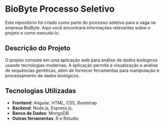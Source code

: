 # BioByte Processo Seletivo

Este repositório foi criado como parte do processo seletivo para a vaga na empresa BioByte. Aqui você encontrará informações relevantes sobre o projeto e como executá-lo.

## Descrição do Projeto

O projeto consiste em uma aplicação web para análise de dados biológicos usando tecnologias modernas. A aplicação permite a visualização e análise de sequências genéticas, além de fornecer ferramentas para manipulação e processamento de dados biológicos.

## Tecnologias Utilizadas

- **Frontend**: Angular, HTML, CSS, Bootstrap
- **Backend**: Node.js, Express.js,
- **Banco de Dados**: MongoDB
- **Outras ferramentas**: R e Rstudio



